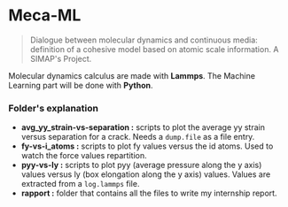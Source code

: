 # Meca-ML 

> Dialogue between molecular dynamics and continuous media: definition of a cohesive model based on atomic scale information. A SIMAP's Project. 

Molecular dynamics calculus are made with **Lammps**.
The Machine Learning part will be done with **Python**. 

### Folder's explanation

- **avg_yy_strain-vs-separation :** scripts to plot the average yy strain versus separation for a crack. Needs a `dump.file` as a file entry. 
- **fy-vs-i_atoms :** scripts to plot fy values versus the id atoms. Used to watch the force values repartition. 
- **pyy-vs-ly :** scripts to plot pyy (average pressure along the y axis) values versus ly (box elongation along the y axis) values. Values are extracted from a `log.lammps` file.
- **rapport :** folder that contains all the files to write my internship report.